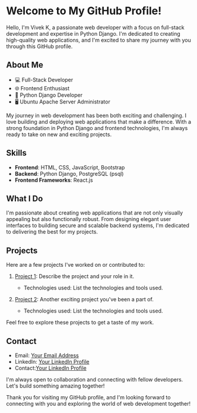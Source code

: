 # Welcome to My GitHub Profile!

Hello, I'm Vivek K, a passionate web developer with a focus on full-stack development and expertise in Python Django. I'm dedicated to creating high-quality web applications, and I'm excited to share my journey with you through this GitHub profile.

## About Me

- 💻 Full-Stack Developer
- 🌐 Frontend Enthusiast
- 🐍 Python Django Developer
- 🖥️ Ubuntu Apache Server Administrator

My journey in web development has been both exciting and challenging. I love building and deploying web applications that make a difference. With a strong foundation in Python Django and frontend technologies, I'm always ready to take on new and exciting projects.

## Skills

- **Frontend**: HTML, CSS, JavaScript, Bootstrap
- **Backend**: Python Django, PostgreSQL (psql)
- **Frontend Frameworks**: React.js

## What I Do

I'm passionate about creating web applications that are not only visually appealing but also functionally robust. From designing elegant user interfaces to building secure and scalable backend systems, I'm dedicated to delivering the best for my projects.

## Projects

Here are a few projects I've worked on or contributed to:

1. [Project 1](link-to-project): Describe the project and your role in it.
   - Technologies used: List the technologies and tools used.

2. [Project 2](link-to-project): Another exciting project you've been a part of.
   - Technologies used: List the technologies and tools used.

Feel free to explore these projects to get a taste of my work.

## Contact

- Email: [Your Email Address](mailto:viveknhc@gmail.com)
- LinkedIn: [Your LinkedIn Profile](https://www.linkedin.com/in/viveknhc)
- Contact:[Your LinkedIn Profile](tel:918547768153)

I'm always open to collaboration and connecting with fellow developers. Let's build something amazing together!

Thank you for visiting my GitHub profile, and I'm looking forward to connecting with you and exploring the world of web development together!
